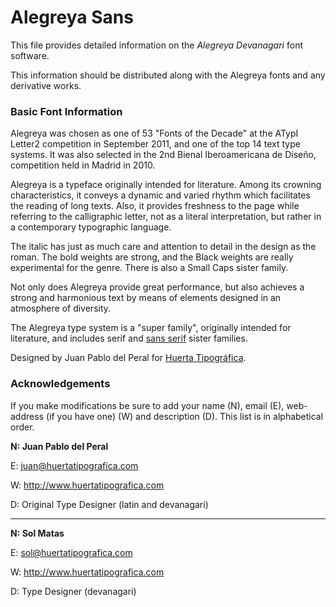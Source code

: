 Alegreya Sans
=============

This file provides detailed information on the *Alegreya Devanagari* font
software.

This information should be distributed along with the  Alegreya fonts and any
derivative works.

### Basic Font Information

Alegreya was chosen as one of 53 "Fonts of the Decade" at the ATypI Letter2
competition in September 2011, and one of the top 14 text type systems. It was
also selected in the 2nd Bienal Iberoamericana de Diseño, competition held in
Madrid in 2010.

Alegreya is a typeface originally intended for literature. Among its crowning
characteristics, it conveys a dynamic and varied rhythm which facilitates the
reading of long texts. Also, it provides freshness to the page while referring
to the calligraphic letter, not as a literal interpretation, but rather in a
contemporary typographic language.

The italic has just as much care and attention to detail in the design as the
roman. The bold weights are strong, and the Black weights are really
experimental for the genre. There is also a Small Caps sister family.

Not only does Alegreya provide great performance, but also achieves a strong and
harmonious text by means of elements designed in an atmosphere of diversity.

The Alegreya type system is a "super family", originally intended for
literature, and includes serif and [sans
serif](<http://www.huertatipografica.com/fonts/alegreya-sans-ht>) sister
families.

Designed by Juan Pablo del Peral for [Huerta
Tipográfica](<http://www.huertatipografica.com>).

### Acknowledgements

If you make modifications be sure to add your name (N),  email (E), web-address
(if you have one) (W) and  description (D). This list is in alphabetical order.

**N: Juan Pablo del Peral**

E: juan@huertatipografica.com

W: http://www.huertatipografica.com

D: Original Type Designer (latin and devanagari)

---

**N: Sol Matas**

E: sol@huertatipografica.com

W: http://www.huertatipografica.com

D: Type Designer (devanagari)


